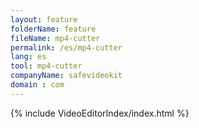 ```yaml
---
layout: feature
folderName: feature
fileName: mp4-cutter
permalink: /es/mp4-cutter
lang: es
tool: mp4-cutter
companyName: safevideokit
domain : com
---
```


{% include VideoEditorIndex/index.html %}

   